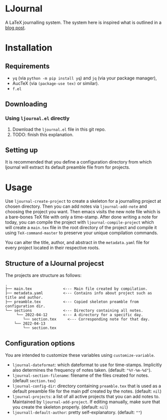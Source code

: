 # LJournal

A LaTeX journalling system. The system here is inspired what is outlined in a
[blog post](https://castel.dev/post/research-workflow/).

# Installation

## Requirements
- ```yq``` (via ```python -m pip install yq```) and ```jq``` (via your package manager),
- AucTeX (via ```(package-use tex)``` or similar).
- ```f.el``` 



## Downloading

### Using ```ljournal.el``` directly
1. Download the ```ljournal.el``` file in this git repo.
2. TODO: finish this explanation.

## Setting up
It is recommended that you define a configuration directory from which ljournal will extract
its default preamble file from for projects. 

# Usage
Use ```ljournal-create-project``` to create a skeleton for a journalling project
at chosen directory. Then you can add notes via ```ljournal-add-note``` and choosing
the project you want. Then emacs visits the new note file which is a bare-bones
TeX file with only a time-stamp. After done writing a note for today, 
you can compile the project with ```ljournal-compile-project``` which will create a ```main.tex```
file in the root directory of the project and compile it using ```TeX-command-master``` to preserve
your unique compilation commands.

You can alter the title, author, and abstract in the ```metadata.yaml``` file for every project 
located in their respective roots.

## Structure of a lJournal projecst
The projects are structure as follows:
```
.
├── main.tex              <--- Main file created by compilation.
├── metadata.yaml         <--- Contains info about project such as title and author.
├── preamble.tex          <--- Copied skeleton preamble from configuration dir.
└── sections              <--- Directory containing all notes.
     └── 2022-04-12       <--- A directory for a specific day.
        └── section.tex     <--- Corresponding note for that day.
    └── 2022-04-13
        └── section.tex

```

## Configuration options
You are intended to customize these variables using ```customize-variable```.

- ```ljournal-dateformat```: which dateformat to use for time-stamps. Implicitly also determines
the frequency of notes taken. (default: ```"%Y-%m-%d"```).
- ```ljournal-section-filename```: filename of the files created for notes. (default ```section.tex```) 
- ```ljournal-config-dir```: directory containing ```preamble.tex``` that is used as a default
preamble file for the main pdf created by the notes. (default: ```nil```)
- ```ljournal-projects```: a list of all active projects that you can add notes to. Maintained by ```ljournal-add-project```. 
If editing manually, make sure that you create the skeleton properly.
(default: ```nil```)
- ```ljournall-default-author```: pretty self-explanatory. (default: ```""```)
